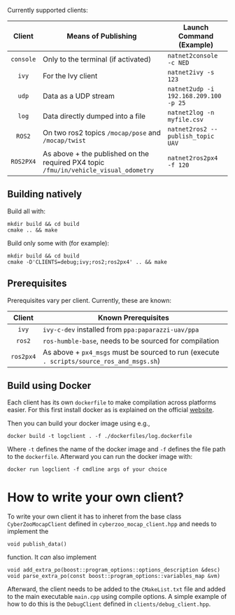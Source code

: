 Currently supported clients:

|        Client        | Means of Publishing                                                                  | Launch Command (Example)              |
|:--------------------:|------------------------------------------------------|---------------------------------------|
| `console` | Only to the terminal (if activated)                                                  | `natnet2console -c NED`                 |
| `ivy`                | For the Ivy client                                                                   | `natnet2ivy -s 123`                   |
| `udp`                | Data as a UDP stream                                                                 | `natnet2udp -i 192.168.209.100 -p 25` |
| `log`                | Data directly dumped into a file                                                     | `natnet2log -n myfile.csv`            |
| `ROS2`               | On two ros2 topics `/mocap/pose` and `/mocap/twist`                                  | `natnet2ros2 --publish_topic UAV`     |
| `ROS2PX4`            | As above + the published on the required PX4 topic `/fmu/in/vehicle_visual_odometry` | `natnet2ros2px4 -f 120`               |

Building natively
-------------------

Build all with:
```shell
mkdir build && cd build
cmake .. && make
```

Build only some with (for example):
```shell
mkdir build && cd build
cmake -D'CLIENTS=debug;ivy;ros2;ros2px4' .. && make
```

## Prerequisites

Prerequisites vary per client. Currently, these are known:

|   Client  | Known Prerequisites                                                                      |
|:---------:|------------------------------------------------------------------------------------------|
| `ivy`     | `ivy-c-dev` installed from `ppa:paparazzi-uav/ppa`                                       |
| `ros2`    | `ros-humble-base`, needs to be sourced for compilation                                   |
| `ros2px4` | As above + `px4_msgs` must be sourced to run (execute `. scripts/source_ros_and_msgs.sh`)|

Build using Docker
------------------

Each client has its own `dockerfile` to make compilation across platforms easier. For this first install docker as is explained on the official [website](https://docs.docker.com/engine/install).

Then you can build your docker image using e.g., 

    docker build -t logclient . -f ./dockerfiles/log.dockerfile 

Where `-t` defines the name of the docker image and `-f` defines the file path to the `dockerfile`.
Afterward you can run the docker image with:

    docker run logclient -f cmdline args of your choice


How to write your own client?
==============================

To write your own client it has to inheret from the base class `CyberZooMocapClient` defined in `cyberzoo_mocap_client.hpp` and needs to implement the 

    void publish_data()
function. It _can_ also implement 

    void add_extra_po(boost::program_options::options_description &desc)
    void parse_extra_po(const boost::program_options::variables_map &vm)
Afterward, the client needs to be added to the `CMakeList.txt` file and added to the main executable `main.cpp` using compile options. A simple example of how to do this is the `DebugClient` defined in `clients/debug_client.hpp`.
    
